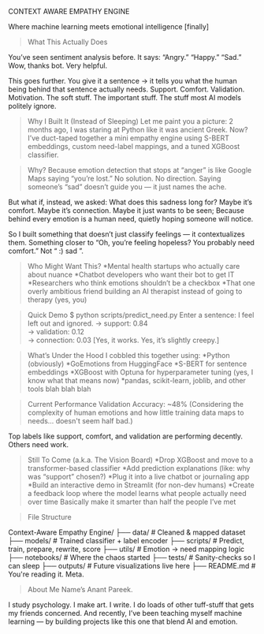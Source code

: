 CONTEXT AWARE EMPATHY ENGINE

Where machine learning meets emotional intelligence [finally]


>What This Actually Does

You’ve seen sentiment analysis before. It says:
“Angry.” “Happy.” “Sad.” Wow, thanks bot. Very helpful.


This goes further.
You give it a sentence → it tells you what the human being behind that sentence actually needs.
Support. Comfort. Validation. Motivation.
The soft stuff. The important stuff. The stuff most AI models politely ignore.


>Why I Built It (Instead of Sleeping)
Let me paint you a picture:
2 months ago, I was staring at Python like it was ancient Greek.
Now? I’ve duct-taped together a mini empathy engine using S-BERT embeddings, custom need-label mappings, and a tuned XGBoost classifier.

>Why?
Because emotion detection that stops at “anger” is like Google Maps saying “you’re lost.”
No solution. No direction. Saying someone’s “sad” doesn’t guide you — it just names the ache.

But what if, instead, we asked: What does this sadness long for? Maybe it’s comfort. Maybe it’s connection. Maybe it just wants to be seen;
Because behind every emotion is a human need, quietly hoping someone will notice.

So I built something that doesn’t just classify feelings — it contextualizes them.
Something closer to “Oh, you’re feeling hopeless? You probably need comfort.”
Not “ :) sad ”.

>Who Might Want This?
*Mental health startups who actually care about nuance
*Chatbot developers who want their bot to get IT
*Researchers who think emotions shouldn’t be a checkbox
*That one overly ambitious friend building an AI therapist instead of going to therapy (yes, you)

>Quick Demo
$ python scripts/predict_need.py
Enter a sentence: I feel left out and ignored.
→ support: 0.84  
→ validation: 0.12  
→ connection: 0.03
[Yes, it works. Yes, it’s slightly creepy.]

>What’s Under the Hood
I cobbled this together using:
*Python (obviously)
*GoEmotions from HuggingFace
*S-BERT for sentence embeddings
*XGBoost with Optuna for hyperparameter tuning (yes, I know what that means now)
*pandas, scikit-learn, joblib, and other tools blah blah blah

>Current Performance
Validation Accuracy: ~48%
(Considering the complexity of human emotions and how little training data maps to needs… doesn't seem half bad.)

Top labels like support, comfort, and validation are performing decently.
Others need work.

>Still To Come (a.k.a. The Vision Board)
*Drop XGBoost and move to a transformer-based classifier
*Add prediction explanations (like: why was “support” chosen?)
*Plug it into a live chatbot or journaling app
*Build an interactive demo in Streamlit (for non-dev humans)
*Create a feedback loop where the model learns what people actually need over time
Basically make it smarter than half the people I’ve met

>File Structure

Context-Aware Empathy Engine/
├── data/              # Cleaned & mapped dataset
├── models/            # Trained classifier + label encoder
├── scripts/           # Predict, train, prepare, rewrite, score
├── utils/             # Emotion → need mapping logic
├── notebooks/         # Where the chaos started
├── tests/             # Sanity-checks so I can sleep
├── outputs/           # Future visualizations live here
├── README.md          # You're reading it. Meta.

>About Me
Name’s Anant Pareek.

I study psychology. I make art. I write. I do loads of other tuff-stuff that gets my friends concerned.
And recently, I’ve been teaching myself machine learning — by building projects like this one that blend AI and emotion.
